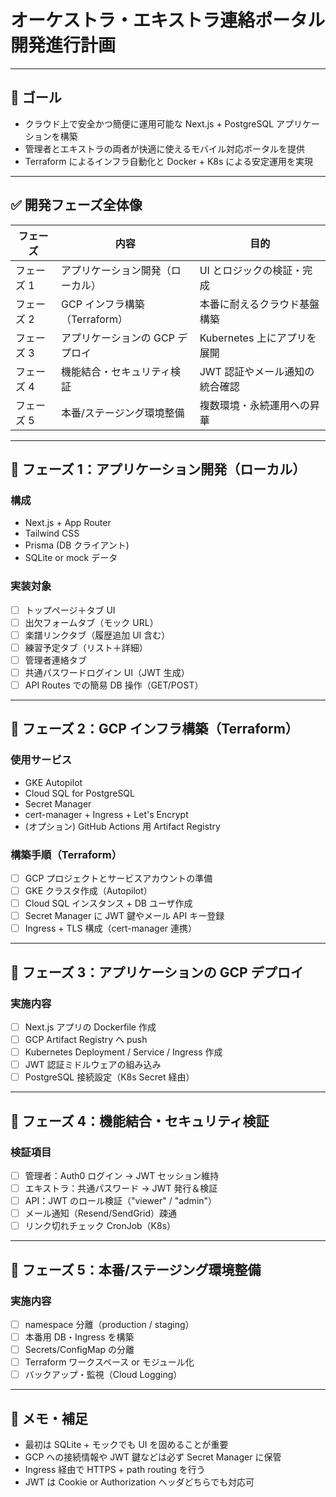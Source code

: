 # オーケストラ・エキストラ連絡ポータル 開発進行計画

---

## 🎯 ゴール

- クラウド上で安全かつ簡便に運用可能な Next.js + PostgreSQL アプリケーションを構築
- 管理者とエキストラの両者が快適に使えるモバイル対応ポータルを提供
- Terraform によるインフラ自動化と Docker + K8s による安定運用を実現

---

## ✅ 開発フェーズ全体像

| フェーズ   | 内容                             | 目的                           |
| ---------- | -------------------------------- | ------------------------------ |
| フェーズ 1 | アプリケーション開発（ローカル） | UI とロジックの検証・完成      |
| フェーズ 2 | GCP インフラ構築（Terraform）    | 本番に耐えるクラウド基盤構築   |
| フェーズ 3 | アプリケーションの GCP デプロイ  | Kubernetes 上にアプリを展開    |
| フェーズ 4 | 機能結合・セキュリティ検証       | JWT 認証やメール通知の統合確認 |
| フェーズ 5 | 本番/ステージング環境整備        | 複数環境・永続運用への昇華     |

---

## 🥇 フェーズ 1：アプリケーション開発（ローカル）

### 構成

- Next.js + App Router
- Tailwind CSS
- Prisma (DB クライアント)
- SQLite or mock データ

### 実装対象

- [ ] トップページ＋タブ UI
- [ ] 出欠フォームタブ（モック URL）
- [ ] 楽譜リンクタブ（履歴追加 UI 含む）
- [ ] 練習予定タブ（リスト＋詳細）
- [ ] 管理者連絡タブ
- [ ] 共通パスワードログイン UI（JWT 生成）
- [ ] API Routes での簡易 DB 操作（GET/POST）

---

## 🥈 フェーズ 2：GCP インフラ構築（Terraform）

### 使用サービス

- GKE Autopilot
- Cloud SQL for PostgreSQL
- Secret Manager
- cert-manager + Ingress + Let's Encrypt
- (オプション) GitHub Actions 用 Artifact Registry

### 構築手順（Terraform）

- [ ] GCP プロジェクトとサービスアカウントの準備
- [ ] GKE クラスタ作成（Autopilot）
- [ ] Cloud SQL インスタンス + DB ユーザ作成
- [ ] Secret Manager に JWT 鍵やメール API キー登録
- [ ] Ingress + TLS 構成（cert-manager 連携）

---

## 🥉 フェーズ 3：アプリケーションの GCP デプロイ

### 実施内容

- [ ] Next.js アプリの Dockerfile 作成
- [ ] GCP Artifact Registry へ push
- [ ] Kubernetes Deployment / Service / Ingress 作成
- [ ] JWT 認証ミドルウェアの組み込み
- [ ] PostgreSQL 接続設定（K8s Secret 経由）

---

## 🧪 フェーズ 4：機能結合・セキュリティ検証

### 検証項目

- [ ] 管理者：Auth0 ログイン → JWT セッション維持
- [ ] エキストラ：共通パスワード → JWT 発行＆検証
- [ ] API：JWT のロール検証（"viewer" / "admin"）
- [ ] メール通知（Resend/SendGrid）疎通
- [ ] リンク切れチェック CronJob（K8s）

---

## 🚀 フェーズ 5：本番/ステージング環境整備

### 実施内容

- [ ] namespace 分離（production / staging）
- [ ] 本番用 DB・Ingress を構築
- [ ] Secrets/ConfigMap の分離
- [ ] Terraform ワークスペース or モジュール化
- [ ] バックアップ・監視（Cloud Logging）

---

## 📌 メモ・補足

- 最初は SQLite + モックでも UI を固めることが重要
- GCP への接続情報や JWT 鍵などは必ず Secret Manager に保管
- Ingress 経由で HTTPS + path routing を行う
- JWT は Cookie or Authorization ヘッダどちらでも対応可
